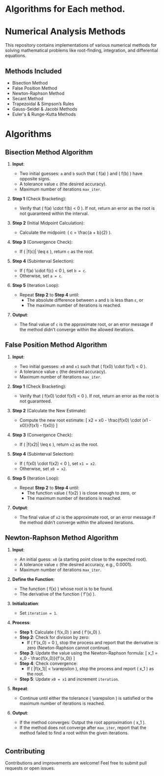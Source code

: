 # Algorithms for Each method.

# Numerical Analysis Methods

This repository contains implementations of various numerical methods for solving mathematical problems like root-finding, integration, and differential equations.

## Methods Included
- Bisection Method
- False Position Method
- Newton-Raphson Method
- Secant Method
- Trapezoidal & Simpson’s Rules
- Gauss-Seidel & Jacobi Methods
- Euler's & Runge-Kutta Methods

# Algorithms

## Bisection Method Algorithm

1. **Input**:
   - Two initial guesses: `a` and `b` such that \( f(a) \) and \( f(b) \) have opposite signs.
   - A tolerance value `ε` (the desired accuracy).
   - Maximum number of iterations `max_iter`.

2. **Step 1** (Check Bracketing):
   - Verify that \( f(a) \cdot f(b) < 0 \). If not, return an error as the root is not guaranteed within the interval.

3. **Step 2** (Initial Midpoint Calculation):
   - Calculate the midpoint: \( c = \frac{a + b}{2} \).

4. **Step 3** (Convergence Check):
   - If \( |f(c)| \leq ε \), return `c` as the root.

5. **Step 4** (Subinterval Selection):
   - If \( f(a) \cdot f(c) < 0 \), set `b = c`.
   - Otherwise, set `a = c`.

6. **Step 5** (Iteration Loop):
   - Repeat **Step 2** to **Step 4** until:
     - The absolute difference between `a` and `b` is less than `ε`, or
     - The maximum number of iterations is reached.

7. **Output**:
   - The final value of `c` is the approximate root, or an error message if the method didn't converge within the allowed iterations.

## False Position Method Algorithm

1. **Input**:
   - Two initial guesses: `x0` and `x1` such that \( f(x0) \cdot f(x1) < 0 \).
   - A tolerance value `ε` (the desired accuracy).
   - Maximum number of iterations `max_iter`.

2. **Step 1** (Check Bracketing):
   - Verify that \( f(x0) \cdot f(x1) < 0 \). If not, return an error as the root is not guaranteed.

3. **Step 2** (Calculate the New Estimate):
   - Compute the new root estimate:
     \[
     x2 = x0 - \frac{f(x0) \cdot (x1 - x0)}{f(x1) - f(x0)}
     \]

4. **Step 3** (Convergence Check):
   - If \( |f(x2)| \leq ε \), return `x2` as the root.

5. **Step 4** (Subinterval Selection):
   - If \( f(x0) \cdot f(x2) < 0 \), set `x1 = x2`.
   - Otherwise, set `x0 = x2`.

6. **Step 5** (Iteration Loop):
   - Repeat **Step 2** to **Step 4** until:
     - The function value \( f(x2) \) is close enough to zero, or
     - The maximum number of iterations is reached.

7. **Output**:
   - The final value of `x2` is the approximate root, or an error message if the method didn’t converge within the allowed iterations.

## Newton-Raphson Method Algorithm

1. **Input**:
   - An initial guess: `x0` (a starting point close to the expected root).
   - A tolerance value `ε` (the desired accuracy, e.g., 0.0001).
   - Maximum number of iterations `max_iter`.

2. **Define the Function**:
   - The function \( f(x) \) whose root is to be found.
   - The derivative of the function \( f'(x) \).

3. **Initialization**:
   - Set `iteration = 1`.

4. **Process**:
   - **Step 1**: Calculate \( f(x_0) \) and \( f'(x_0) \).
   - **Step 2**: Check for division by zero:
     - If \( f'(x_0) = 0 \), stop the process and report that the derivative is zero (Newton-Raphson cannot continue).
   - **Step 3**: Update the value using the Newton-Raphson formula:
     \[
     x_1 = x_0 - \frac{f(x_0)}{f'(x_0)}
     \]
   - **Step 4**: Check convergence:
     - If \( |f(x_1)| < \varepsilon \), stop the process and report \( x_1 \) as the root.
   - **Step 5**: Update `x0 = x1` and increment `iteration`.

5. **Repeat**:
   - Continue until either the tolerance \( \varepsilon \) is satisfied or the maximum number of iterations is reached.

6. **Output**:
   - If the method converges: Output the root approximation \( x_1 \).
   - If the method does not converge after `max_iter`, report that the method failed to find a root within the given iterations.

#
## Contributing
Contributions and improvements are welcome! Feel free to submit pull requests or open issues.
 
